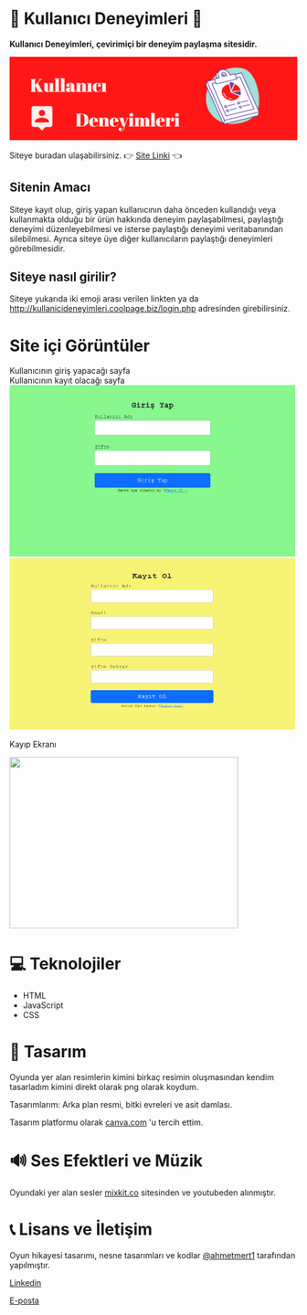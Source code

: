 
# 🤔 Kullanıcı Deneyimleri 💭

<b>Kullanıcı Deneyimleri, çevirimiçi bir deneyim paylaşma sitesidir.</b>

<img src="quiz9.PNG">

Siteye buradan ulaşabilirsiniz. 👉 [Site Linki](http://kullanicideneyimleri.coolpage.biz/login.php) 👈

## Sitenin Amacı
Siteye kayıt olup, giriş yapan kullanıcının daha önceden kullandığı veya kullanmakta olduğu bir ürün hakkında deneyim paylaşabilmesi,
paylaştığı deneyimi düzenleyebilmesi ve isterse paylaştığı deneyimi veritabanından silebilmesi. Ayrıca siteye üye diğer kullanıcıların
paylaştığı deneyimleri görebilmesidir.



## Siteye nasıl girilir?
Siteye yukarıda iki emoji arası verilen linkten ya da http://kullanicideneyimleri.coolpage.biz/login.php adresinden girebilirsiniz.

# Site içi Görüntüler
Kullanıcının giriş yapacağı sayfa &emsp;&emsp;&emsp;&emsp;&emsp;&emsp;&emsp;&emsp;&emsp;&emsp;&emsp;&emsp;&emsp;&emsp;&emsp;&emsp;    Kullanıcının kayıt olacağı sayfa 
<img src="quiz9resimler/girisekrani.PNG"  width="500" height="300">   <img src="quiz9resimler/kayitolma.PNG"  width="500" height="300">

Kayıp Ekranı

<img src="oyunicigoruntuler/kaybettiniz2.jpeg" width="400" height="300">

 
# 💻 Teknolojiler 
- HTML 
- JavaScript 
- CSS


# 🎨 Tasarım 
Oyunda yer alan resimlerin kimini birkaç resimin oluşmasından kendim tasarladım kimini direkt olarak png olarak koydum.

Tasarımlarım: Arka plan resmi, bitki evreleri ve asit damlası.

Tasarım platformu olarak [canva.com](https://www.canva.com/) 'u tercih ettim.

# 🔊 Ses Efektleri ve Müzik 
Oyundaki yer alan sesler [mixkit.co](https://mixkit.co/) sitesinden ve youtubeden alınmıştır.


# 📞 Lisans ve İletişim
Oyun hikayesi tasarımı, nesne tasarımları ve kodlar  [@ahmetmert1](https://github.com/ahmetmert1) tarafından yapılmıştır. 

[Linkedin](https://www.linkedin.com/in/ahmet-mert-öz)

[E-posta](ahmetmertoz11@gmail.com)
